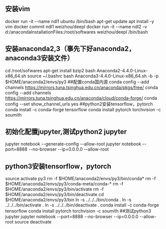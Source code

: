 ## 安装vim
docker run -it --name ndl1 ubuntu /bin/bash
apt-get update
apt install -y vim
docker commit ndl1 weizhou/deepl
docker run -it --name ndl2 -v d:/anacondaInstallationFiles:/root/softwares weizhou/deepl /bin/bash
## 安装anaconda2,3（事先下好anaconda2，anaconda3安装文件）
cd /root/sofwares
apt-get install bzip2
bash Anaconda2-4.4.0-Linux-x86_64.sh
source ~/.bashrc
bash Anaconda3-4.4.0-Linux-x86_64.sh -b -p $HOME/anaconda2/envs/py3
##配置conda国内源
conda config --add channels https://mirrors.tuna.tsinghua.edu.cn/anaconda/pkgs/free/
conda config --add channels https://mirrors.tuna.tsinghua.edu.cn/anaconda/cloud/conda-forge/
conda config --set show_channel_urls yes
##python2安装tensorflow，pytorch
conda install -c conda-forge tensorflow
conda install pytorch torchvision -c soumith
## 初始化配置jupyter,测试python2 jupyter
jupyter notebook --generate-config --allow-root
jupyter notebook --port=8888 --no-browser --ip=0.0.0.0 --allow-root
## python3安装tensorflow，pytorch
source activate py3
 rm -f $HOME/anaconda2/envs/py3/bin/conda*
 rm -f $HOME/anaconda2/envs/py3/conda-meta/conda-*
 rm -f $HOME/anaconda2/envs/py3/bin/activate
 rm -f $HOME/anaconda2/envs/py3/bin/deactivate
 cd $HOME/anaconda2/envs/py3/bin
 ln -s ../../../bin/conda .
 ln -s ../../../bin/activate .
 ln -s ../../../bin/deactivate .
conda install -c conda-forge tensorflow
conda install pytorch torchvision -c soumith
##测试python3 jupyter
jupyter notebook --port=8888 --no-browser --ip=0.0.0.0 --allow-root
source deactivate
##

